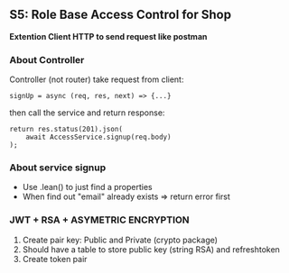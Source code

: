 ## S5: Role Base Access Control for Shop
**Extention Client HTTP to send request like postman**

### About Controller
 Controller (not router) take request from client:
 ```
 signUp = async (req, res, next) => {...}
 ```
then call the service and return response:
```
return res.status(201).json(
    await AccessService.signup(req.body)
);
```

### About service signup
- Use .lean() to just find a properties
- When find out "email" already exists => return error first

### JWT + RSA + ASYMETRIC ENCRYPTION
1. Create pair key: Public and Private (crypto package)
2. Should have a table to store public key (string RSA) and refreshtoken
3. Create token pair

